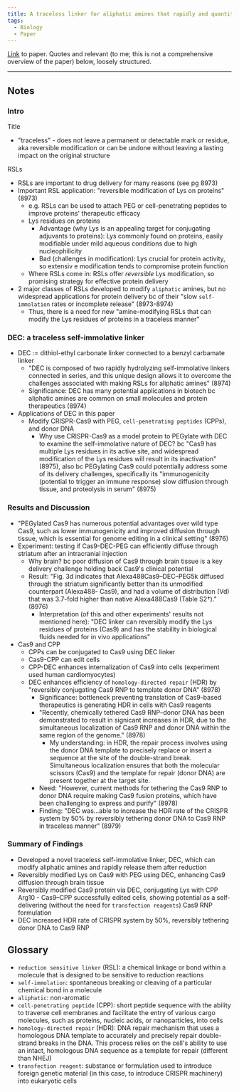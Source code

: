 ```yaml
---
title: A traceless linker for aliphatic amines that rapidly and quantitatively fragments after reduction
tags:
  - Biology
  - Paper
---
```

[Link](https://pubs.rsc.org/en/content/articlelanding/2020/sc/d0sc00929f) to paper. Quotes and relevant (to me; this is not a comprehensive overview of the paper) below, loosely structured.

---
## Notes
### Intro
Title 
- "traceless" - does not leave a permanent or detectable mark or residue, aka  reversible modification or can be undone without leaving a lasting impact on the original structure

RSLs
- RSLs are important to drug delivery for many reasons (see pg 8973)
- Important RSL application: "reversible modification of Lys on proteins" (8973) 
	- e.g. RSLs can be used to attach PEG or cell-penetrating peptides to improve proteins' therapeutic efficacy
	- Lys residues on proteins
		- Advantage (why Lys is an appealing target for conjugating adjuvants to proteins): Lys commonly found on proteins, easily modifiable under mild aqueous conditions due to high nucleophilicity
		- Bad (challenges in modification): Lys crucial for protein activity, so extensiv e modification tends to compromise protein function
	- Where RSLs come in: RSLs offer *reversible* Lys modification, so promising strategy for effective protein delivery
- 2 major classes of RSLs developed to modify `aliphatic` amines, but no widespread applications for protein delivery bc of their "slow `self-immolation` rates or incomplete release" (8973-8974)
	- Thus, there is a need for new "amine-modifying RSLs that can modify the Lys residues of proteins in a traceless manner" 
### DEC: a traceless self-immolative linker
- DEC := dithiol-ethyl carbonate linker connected to a benzyl carbamate linker
	- "DEC is composed of two rapidly hydrolyzing self-immolative linkers connected in series, and this unique design allows it to overcome the challenges associated with making RSLs for aliphatic amines" (8974)
	- Significance: DEC has many potential applications in biotech bc aliphatic amines are common on small molecules and protein therapeutics (8974)
- Applications of DEC in this paper
	- Modify CRISPR-Cas9 with PEG, `cell-penetrating peptides` (CPPs), and donor DNA
		- Why use CRISPR-Cas9 as a model protein to PEGylate with DEC to examine the self-immolative nature of DEC? bc "Cas9 has multiple Lys residues in its active site, and widespread modification of the Lys residues will result in its inactivation" (8975), also bc PEGylating Cas9 could potentially address some of its delivery challenges, specifically its "immunogenicity (potential to trigger an immune response) slow diffusion through tissue, and proteolysis in serum" (8975)
### Results and Discussion
- "PEGylated Cas9 has numerous potential advantages over wild type Cas9, such as lower immunogenicity and improved diffusion through tissue, which is essential for genome editing in a clinical setting" (8976) 
- Experiment: testing if Cas9-DEC-PEG can efficiently diffuse through striatum after an intracranial injection
	- Why brain? bc poor diffusion of Cas9 through brain tissue is a key delivery challenge holding back Cas9's clinical potential
	- Result: "Fig. 3d indicates that Alexa488Cas9–DEC–PEG5k diffused through the striatum significantly better than its unmodified counterpart (Alexa488- Cas9), and had a volume of distribution (Vd) that was 3.7-fold higher than native Alexa488Cas9 (Table S2†)." (8976)
		- Interpretation (of this and other experiments' results not mentioned here): "DEC linker can reversibly modify the Lys residues of proteins (Cas9) and has the stability in biological fluids needed for in vivo applications"
- Cas9 and CPP
	- CPPs can be conjugated to Cas9 using DEC linker
	- Cas9-CPP can edit cells
	- CPP-DEC enhances internalization of Cas9 into cells (experiment used human cardiomyocytes)
	- DEC enhances efficiency of `homology-directed repair` (HDR) by "reversibly conjugating Cas9 RNP to template donor DNA" (8978)
		- Significance: bottleneck preventing translation of Cas9-based therapeutics is generating HDR in cells with Cas9 reagents
		- "Recently, chemically tethered Cas9 RNP–donor DNA has been demonstrated to result in signicant increases in HDR, due to the simultaneous localization of Cas9 RNP and donor DNA within the same region of the genome." (8978)
			- My understanding: in HDR, the repair process involves using the donor DNA template to precisely replace or insert a sequence at the site of the double-strand break. Simultaneous localization ensures that both the molecular scissors (Cas9) and the template for repair (donor DNA) are present together at the target site. 
		- Need: "However, current methods for tethering the Cas9 RNP to donor DNA require making Cas9 fusion proteins, which have been challenging to express and purify" (8978)
		- Finding: "DEC was...able to increase the HDR rate of the CRISPR system by 50% by reversibly tethering donor DNA to Cas9 RNP in traceless manner" (8979)
### Summary of Findings
- Developed a novel traceless self-immolative linker, DEC, which can modify aliphatic amines and rapidly release them after reduction
- Reversibly modified Lys on Cas9 with PEG using DEC, enhancing Cas9 diffusion through brain tissue 
- Reversibly modified Cas9 protein via DEC, conjugating Lys with CPP Arg10
		- Cas9–CPP successfully edited cells, showing potential as a self-delivering (without the need for `transfection reagents`) Cas9 RNP formulation
- DEC increased HDR rate of CRISPR system by 50%, reversibly tethering donor DNA to Cas9 RNP
## Glossary
- `reduction sensitive linker` (RSL): a chemical linkage or bond within a molecule that is designed to be sensitive to reduction reactions 
- `self-immolation`: spontaneous breaking or cleaving of a particular chemical bond in a molecule
- `aliphatic`: non-aromatic
- `cell-penetrating peptide` (CPP): short peptide sequence with the ability to traverse cell membranes and facilitate the entry of various cargo molecules, such as proteins, nucleic acids, or nanoparticles, into cells
- `homology-directed repair` (HDR): DNA repair mechanism that uses a homologous DNA template to accurately and precisely repair double-strand breaks in the DNA. This process relies on the cell's ability to use an intact, homologous DNA sequence as a template for repair (different than NHEJ)
- `transfection reagent`: substance or formulation used to introduce foreign genetic material (in this case, to introduce CRISPR machinery) into eukaryotic cells
